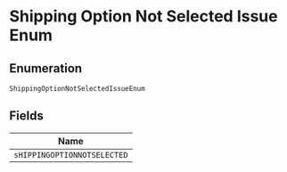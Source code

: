 
# Shipping Option Not Selected Issue Enum

## Enumeration

`ShippingOptionNotSelectedIssueEnum`

## Fields

| Name |
|  --- |
| `sHIPPINGOPTIONNOTSELECTED` |

